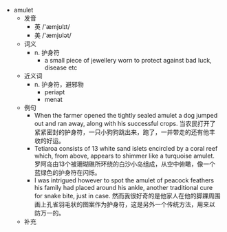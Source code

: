 - amulet
  - 发音
    - 英 /'æmjʊlɪt/
    - 美 /'æmjʊlət/
  - 词义
    - n. 护身符
      - a small piece of jewellery worn to protect against bad luck, disease etc
  - 近义词
    - n. 护身符，避邪物
      - periapt
      - menat
  - 例句
    - When the farmer opened the tightly sealed amulet a dog jumped out and ran away, along with his successful crops. 当农民打开了紧紧密封的护身符，一只小狗狗跳出来，跑了，一并带走的还有他丰收的好运。
    - Tetiaroa consists of 13 white sand islets encircled by a coral reef which, from above, appears to shimmer like a turquoise amulet. 罗阿岛由13个被珊瑚礁所环绕的白沙小岛组成，从空中俯瞰，像一个蓝绿色的护身符在闪烁。
    - I was intrigued however to spot the amulet of peacock feathers his family had placed around his ankle, another traditional cure for snake bite, just in case. 然而我很好奇的是他家人在他的脚踝周围画上孔雀羽毛状的图案作为护身符，这是另外一个传统方法，用来以防万一的。
  - 补充